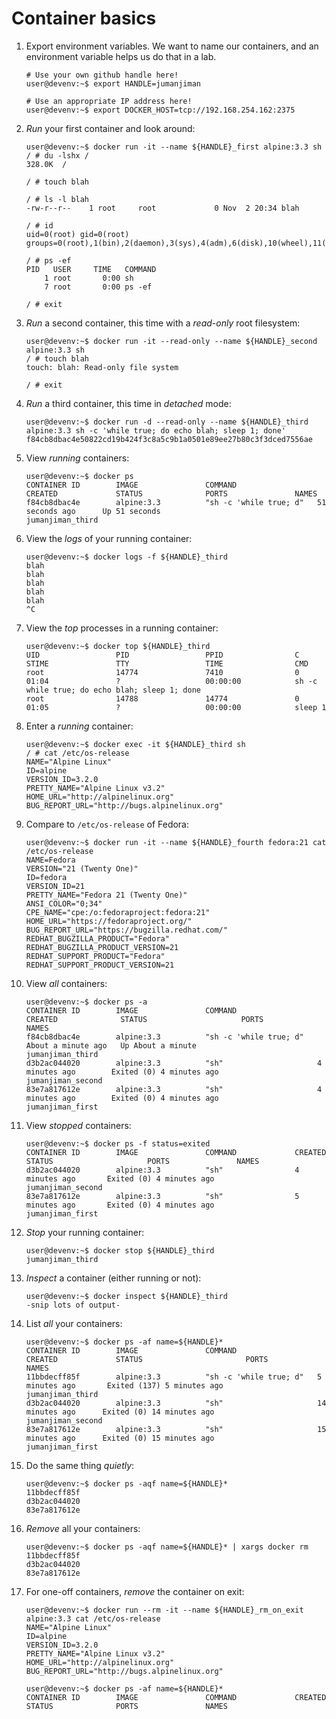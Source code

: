 Container basics
================


1. Export environment variables. We want to name our containers,
   and an environment variable helps us do that in a lab.

    ```
    # Use your own github handle here!
    user@devenv:~$ export HANDLE=jumanjiman

    # Use an appropriate IP address here!
    user@devenv:~$ export DOCKER_HOST=tcp://192.168.254.162:2375
    ```

1. *Run* your first container and look around:

    ```
    user@devenv:~$ docker run -it --name ${HANDLE}_first alpine:3.3 sh
    / # du -lshx /
    328.0K  /

    / # touch blah

    / # ls -l blah
    -rw-r--r--    1 root     root             0 Nov  2 20:34 blah

    / # id
    uid=0(root) gid=0(root) groups=0(root),1(bin),2(daemon),3(sys),4(adm),6(disk),10(wheel),11(floppy),20(dialout),26(tape),27(video)

    / # ps -ef
    PID   USER     TIME   COMMAND
        1 root       0:00 sh
        7 root       0:00 ps -ef

    / # exit
    ```

1. *Run* a second container, this time with a *read-only* root filesystem:

    ```
    user@devenv:~$ docker run -it --read-only --name ${HANDLE}_second alpine:3.3 sh
    / # touch blah
    touch: blah: Read-only file system

    / # exit
    ```

1. *Run* a third container, this time in *detached* mode:

    ```
    user@devenv:~$ docker run -d --read-only --name ${HANDLE}_third alpine:3.3 sh -c 'while true; do echo blah; sleep 1; done'
    f84cb8dbac4e50822cd19b424f3c8a5c9b1a0501e89ee27b80c3f3dced7556ae
    ```

1. View *running* containers:

    ```
    user@devenv:~$ docker ps
    CONTAINER ID        IMAGE               COMMAND                  CREATED             STATUS              PORTS               NAMES
    f84cb8dbac4e        alpine:3.3          "sh -c 'while true; d"   51 seconds ago      Up 51 seconds                           jumanjiman_third
    ```

1. View the *logs* of your running container:

    ```
    user@devenv:~$ docker logs -f ${HANDLE}_third
    blah
    blah
    blah
    blah
    blah
    ^C
    ```

1. View the *top* processes in a running container:

    ```
    user@devenv:~$ docker top ${HANDLE}_third
    UID                 PID                 PPID                C                   STIME               TTY                 TIME                CMD
    root                14774               7410                0                   01:04               ?                   00:00:00            sh -c while true; do echo blah; sleep 1; done
    root                14788               14774               0                   01:05               ?                   00:00:00            sleep 1
    ```

1. Enter a *running* container:

    ```
    user@devenv:~$ docker exec -it ${HANDLE}_third sh
    / # cat /etc/os-release 
    NAME="Alpine Linux"
    ID=alpine
    VERSION_ID=3.2.0
    PRETTY_NAME="Alpine Linux v3.2"
    HOME_URL="http://alpinelinux.org"
    BUG_REPORT_URL="http://bugs.alpinelinux.org"
    ```

1. Compare to `/etc/os-release` of Fedora:

    ```
    user@devenv:~$ docker run -it --name ${HANDLE}_fourth fedora:21 cat /etc/os-release
    NAME=Fedora
    VERSION="21 (Twenty One)"
    ID=fedora
    VERSION_ID=21
    PRETTY_NAME="Fedora 21 (Twenty One)"
    ANSI_COLOR="0;34"
    CPE_NAME="cpe:/o:fedoraproject:fedora:21"
    HOME_URL="https://fedoraproject.org/"
    BUG_REPORT_URL="https://bugzilla.redhat.com/"
    REDHAT_BUGZILLA_PRODUCT="Fedora"
    REDHAT_BUGZILLA_PRODUCT_VERSION=21
    REDHAT_SUPPORT_PRODUCT="Fedora"
    REDHAT_SUPPORT_PRODUCT_VERSION=21
    ```

1. View *all* containers:

    ```
    user@devenv:~$ docker ps -a
    CONTAINER ID        IMAGE               COMMAND                  CREATED              STATUS                     PORTS               NAMES
    f84cb8dbac4e        alpine:3.3          "sh -c 'while true; d"   About a minute ago   Up About a minute                              jumanjiman_third
    d3b2ac044020        alpine:3.3          "sh"                     4 minutes ago        Exited (0) 4 minutes ago                       jumanjiman_second
    83e7a817612e        alpine:3.3          "sh"                     4 minutes ago        Exited (0) 4 minutes ago                       jumanjiman_first
    ```

1. View *stopped* containers:

    ```
    user@devenv:~$ docker ps -f status=exited
    CONTAINER ID        IMAGE               COMMAND             CREATED             STATUS                     PORTS               NAMES
    d3b2ac044020        alpine:3.3          "sh"                4 minutes ago       Exited (0) 4 minutes ago                       jumanjiman_second
    83e7a817612e        alpine:3.3          "sh"                5 minutes ago       Exited (0) 4 minutes ago                       jumanjiman_first
    ```

1. *Stop* your running container:

    ```
    user@devenv:~$ docker stop ${HANDLE}_third
    jumanjiman_third
    ```

1. *Inspect* a container (either running or not):

    ```
    user@devenv:~$ docker inspect ${HANDLE}_third
    -snip lots of output-
    ```

1. List *all* your containers:

    ```
    user@devenv:~$ docker ps -af name=${HANDLE}*
    CONTAINER ID        IMAGE               COMMAND                  CREATED             STATUS                       PORTS               NAMES
    11bbdecff85f        alpine:3.3          "sh -c 'while true; d"   5 minutes ago       Exited (137) 5 minutes ago                       jumanjiman_third
    d3b2ac044020        alpine:3.3          "sh"                     14 minutes ago      Exited (0) 14 minutes ago                        jumanjiman_second
    83e7a817612e        alpine:3.3          "sh"                     15 minutes ago      Exited (0) 15 minutes ago                        jumanjiman_first
    ```

1. Do the same thing *quietly*:

    ```
    user@devenv:~$ docker ps -aqf name=${HANDLE}*
    11bbdecff85f
    d3b2ac044020
    83e7a817612e
    ```

1. *Remove* all your containers:

    ```
    user@devenv:~$ docker ps -aqf name=${HANDLE}* | xargs docker rm
    11bbdecff85f
    d3b2ac044020
    83e7a817612e
    ```

1. For one-off containers, *remove* the container on exit:

    ```
    user@devenv:~$ docker run --rm -it --name ${HANDLE}_rm_on_exit alpine:3.3 cat /etc/os-release
    NAME="Alpine Linux"
    ID=alpine
    VERSION_ID=3.2.0
    PRETTY_NAME="Alpine Linux v3.2"
    HOME_URL="http://alpinelinux.org"
    BUG_REPORT_URL="http://bugs.alpinelinux.org"

    user@devenv:~$ docker ps -af name=${HANDLE}*
    CONTAINER ID        IMAGE               COMMAND             CREATED             STATUS              PORTS               NAMES
    ```

